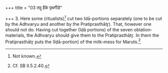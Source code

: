 +++
title = "03 तदु हैके पृथगीडे"

+++
3. Here some (ritualists)[^1] cut two Idā-portions separately (one to be cut by the Adhvaryu and another by the Pratiprasthātr̥). That, however one should not do. Having cut together (Iḍā portions) of the seven oblation-materials, the Adhvaryu should give them to the Pratiprasthātr̥. In them the Pratiprasthātr̥ puts the (Iḍā-portion) of the milk-mess for Maruts.[^2]  


[^1]: Not known.  

[^2]: Cf. SB II.5.2.40.
